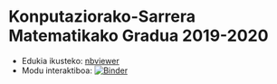 # Konputaziorako-Sarrera Matematikako Gradua 2019-2020

* Edukia ikusteko: [nbviewer](https://nbviewer.jupyter.org/github/mpenagar/Konputaziorako-Sarrera-2019-2020)
* Modu interaktiboa: [![Binder](https://mybinder.org/badge_logo.svg)](https://mybinder.org/v2/gh/mpenagar/Konputaziorako-Sarrera-2019-2020/master)
